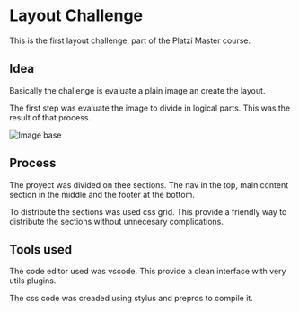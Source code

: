 # Layout Challenge
This is the first layout challenge, part of the Platzi Master course.

## Idea
Basically the challenge is evaluate a plain image an create the layout.

The first step was evaluate the image to divide in logical parts. This was the result of that process.

![Image base](https://cmmora.github.io/maquetacion/assets/mockupSimple.png)

## Process
The proyect was divided on thee sections.  The nav in the top, main content section in the middle and the footer at the bottom. 

To distribute the sections was used css grid.  This provide a friendly way to distribute the sections without unnecesary complications.

## Tools used
The code editor used was vscode.  This provide a clean interface with very utils plugins.

The css code was creaded using stylus and prepros to compile it.